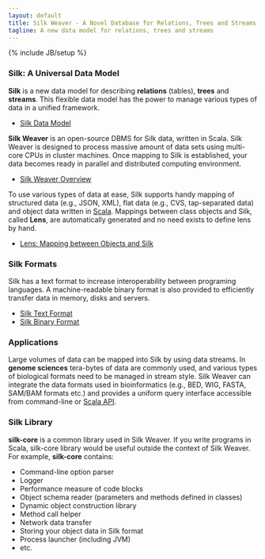 ```yaml
---
layout: default
title: Silk Weaver - A Novel Database for Relations, Trees and Streams
tagline: A new data model for relations, trees and streams
---
```

{% include JB/setup %}


### Silk: A Universal Data Model 
**Silk** is a new data model for describing **relations** (tables), **trees** and **streams**. This flexible data model has the power to manage various types of data in a unified framework. 

* [Silk Data Model](model.html)

**Silk Weaver** is an open-source DBMS for Silk data, written in Scala. Silk Weaver is designed to process massive amount of data sets using multi-core CPUs in cluster machines. Once mapping to Silk is established, your data becomes ready in parallel and distributed computing environment.

* [Silk Weaver Overview](weaver.html)

To use various types of data at ease, Silk supports handy mapping of structured data (e.g., JSON, XML), flat data (e.g., CVS, tap-separated data) and object data written in [Scala](http://scala-lang.org). Mappings between class objects and Silk, called **Lens**, are automatically generated and no need exists to define lens by hand.

* [Lens: Mapping between Objects and Silk](lens.html)

### Silk Formats

Silk has a text format to increase interoperability between programing languages. A machine-readable binary format is also provided to efficiently transfer data in memory, disks and servers. 

* [Silk Text Format](text-format.html)
* [Silk Binary Format](binary-format.html)

### Applications
Large volumes of data can be mapped into Silk by using data streams. In **genome sciences** tera-bytes of data are commonly used, and various types of biological formats need to be managed in stream style. Silk Weaver can integrate the data formats used in bioinformatics (e.g., BED, WIG, FASTA, SAM/BAM formats etc.) and provides a uniform query interface accessible from command-line or [Scala API](.).

### Silk Library
**silk-core** is a common library used in Silk Weaver. If you write programs in Scala, silk-core library would be useful outside the context of Silk Weaver. For example, **silk-core** contains: 

* Command-line option parser
* Logger 
* Performance measure of code blocks
* Object schema reader (parameters and methods defined in classes)
* Dynamic object construction library
* Method call helper
* Network data transfer
* Storing your object data in Silk format
* Process launcher (including JVM)
* etc.



